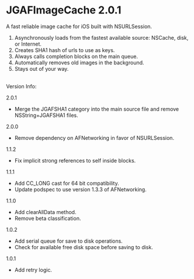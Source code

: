JGAFImageCache 2.0.1
==============

A fast reliable image cache for iOS built with NSURLSession.

1. Asynchronously loads from the fastest available source: NSCache, disk, or Internet.
1. Creates SHA1 hash of urls to use as keys.
1. Always calls completion blocks on the main queue.
1. Automatically removes old images in the background.
1. Stays out of your way.

<br>
Version Info:

2.0.1
 - Merge the JGAFSHA1 category into the main source file and remove NSString+JGAFSHA1 files.

2.0.0
 - Remove dependency on AFNetworking in favor of NSURLSession.

1.1.2
 - Fix implicit strong references to self inside blocks.

1.1.1
 - Add CC_LONG cast for 64 bit compatibility.
 - Update podspec to use version 1.3.3 of AFNetworking.

1.1.0
 - Add clearAllData method.
 - Remove beta classification.

1.0.2
 - Add serial queue for save to disk operations.
 - Check for available free disk space before saving to disk.

1.0.1
  - Add retry logic.
